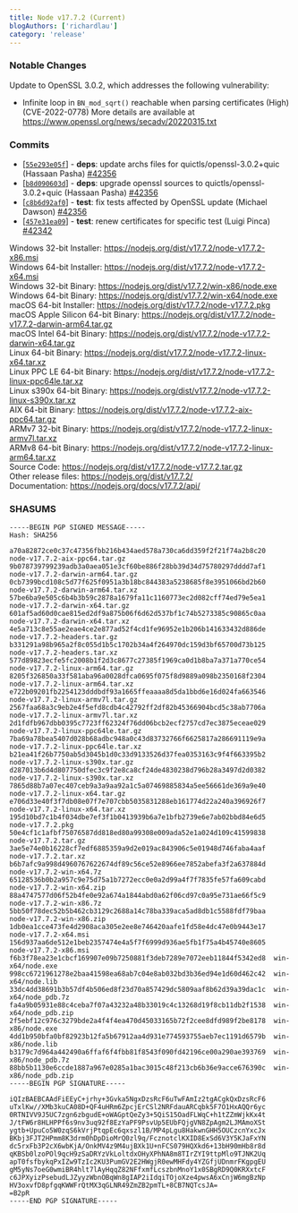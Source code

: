 ```yaml
---
title: Node v17.7.2 (Current)
blogAuthors: ['richardlau']
category: 'release'
---
```


### Notable Changes

Update to OpenSSL 3.0.2, which addresses the following vulnerability:

* Infinite loop in `BN_mod_sqrt()` reachable when parsing certificates (High)(CVE-2022-0778)
  More details are available at <https://www.openssl.org/news/secadv/20220315.txt>

### Commits

* \[[`55e293e05f`](https://github.com/nodejs/node/commit/55e293e05f)] - **deps**: update archs files for quictls/openssl-3.0.2+quic (Hassaan Pasha) [#42356](https://github.com/nodejs/node/pull/42356)
* \[[`b8d090603d`](https://github.com/nodejs/node/commit/b8d090603d)] - **deps**: upgrade openssl sources to quictls/openssl-3.0.2+quic (Hassaan Pasha) [#42356](https://github.com/nodejs/node/pull/42356)
* \[[`c8b6d92af0`](https://github.com/nodejs/node/commit/c8b6d92af0)] - **test**: fix tests affected by OpenSSL update (Michael Dawson) [#42356](https://github.com/nodejs/node/pull/42356)
* \[[`457e31ea09`](https://github.com/nodejs/node/commit/457e31ea09)] - **test**: renew certificates for specific test (Luigi Pinca) [#42342](https://github.com/nodejs/node/pull/42342)

Windows 32-bit Installer: https://nodejs.org/dist/v17.7.2/node-v17.7.2-x86.msi<br>
Windows 64-bit Installer: https://nodejs.org/dist/v17.7.2/node-v17.7.2-x64.msi<br>
Windows 32-bit Binary: https://nodejs.org/dist/v17.7.2/win-x86/node.exe<br>
Windows 64-bit Binary: https://nodejs.org/dist/v17.7.2/win-x64/node.exe<br>
macOS 64-bit Installer: https://nodejs.org/dist/v17.7.2/node-v17.7.2.pkg<br>
macOS Apple Silicon 64-bit Binary: https://nodejs.org/dist/v17.7.2/node-v17.7.2-darwin-arm64.tar.gz<br>
macOS Intel 64-bit Binary: https://nodejs.org/dist/v17.7.2/node-v17.7.2-darwin-x64.tar.gz<br>
Linux 64-bit Binary: https://nodejs.org/dist/v17.7.2/node-v17.7.2-linux-x64.tar.xz<br>
Linux PPC LE 64-bit Binary: https://nodejs.org/dist/v17.7.2/node-v17.7.2-linux-ppc64le.tar.xz<br>
Linux s390x 64-bit Binary: https://nodejs.org/dist/v17.7.2/node-v17.7.2-linux-s390x.tar.xz<br>
AIX 64-bit Binary: https://nodejs.org/dist/v17.7.2/node-v17.7.2-aix-ppc64.tar.gz<br>
ARMv7 32-bit Binary: https://nodejs.org/dist/v17.7.2/node-v17.7.2-linux-armv7l.tar.xz<br>
ARMv8 64-bit Binary: https://nodejs.org/dist/v17.7.2/node-v17.7.2-linux-arm64.tar.xz<br>
Source Code: https://nodejs.org/dist/v17.7.2/node-v17.7.2.tar.gz<br>
Other release files: https://nodejs.org/dist/v17.7.2/<br>
Documentation: https://nodejs.org/docs/v17.7.2/api/

### SHASUMS

```
-----BEGIN PGP SIGNED MESSAGE-----
Hash: SHA256

a70a82872ce0c37c47356fbb216b434aed578a730ca6dd359f2f21f74a2b8c20  node-v17.7.2-aix-ppc64.tar.gz
9b078739799239adb3a0aea051e3cf60be886f28bb39d34d75780297dddd7af1  node-v17.7.2-darwin-arm64.tar.gz
0cb7399bcd108c5d77f625f0951a3b18bc844383a5238685f8e3951066bd2b60  node-v17.7.2-darwin-arm64.tar.xz
57be6ba9e505c6b4b3b59c2878a1679fa11c1160773ec2d082cff74ed79e5ea1  node-v17.7.2-darwin-x64.tar.gz
601af5ad60d0cae815ed2df9a875b06f6d62d537bf1c74b5273385c90865c0aa  node-v17.7.2-darwin-x64.tar.xz
4e5a713c8e55ae2eae4ce2e877ad52f4cd1fe96952e1b206b141633432d886de  node-v17.7.2-headers.tar.gz
b331291a98b965a2f8c055d1b5c1702b34a4f264970dc159d3bf65700d73b125  node-v17.7.2-headers.tar.xz
577d89823ecfe5fc2008b1f2d3c8677c27385f1969ca0d1b8ba7a371a770ce54  node-v17.7.2-linux-arm64.tar.gz
8205f326850a33f581aba96a0028dfca0695f075f8d9889a098b2350168f2304  node-v17.7.2-linux-arm64.tar.xz
e722b09201fb2254123dddbdf93a1665ffeaaaa8d5da1bbd6e16d024fa663546  node-v17.7.2-linux-armv7l.tar.gz
2567faa68a3c9eb2e4f5efd8cdb4c42792ff2df82b45366904bcd5c38ab7706a  node-v17.7.2-linux-armv7l.tar.xz
2d1fdfb967dbb0395c7723ff62324f76dd06bcb2ecf2757cd7ec3875eceae029  node-v17.7.2-linux-ppc64le.tar.gz
7ba69a78bea5407d028b68adbc948a0c43d83732766f6625817a286691119e9a  node-v17.7.2-linux-ppc64le.tar.xz
b21ea41f26b7750ab5d3045b1d0c33d9133526d37fea0353163c9f4f663395b2  node-v17.7.2-linux-s390x.tar.gz
d287013b6d4d807750dfec3c9f2e8ca8cf24de4830238d796b28a3497d2d0382  node-v17.7.2-linux-s390x.tar.xz
7865d88b7a07ec407ceb9a3a9aa92a1c5a07469885834a5ee56661de369a9e40  node-v17.7.2-linux-x64.tar.gz
e706d33e40f3f7db08e07f7e707cbb5035831288eb161774d22a240a396926f7  node-v17.7.2-linux-x64.tar.xz
195d10bd7c1b4f034dbe7ef3f1b0413939b6a7e1bfb2739e6e7ab02bbd84e6d5  node-v17.7.2.pkg
50e4cf1c1afbf75076587dd818ed80a99308e009ada52e1a024d109c41599838  node-v17.7.2.tar.gz
3ae5e74e0b16228cf7edf6885359a9d2e019ac843906c5e01948d746faba4aaf  node-v17.7.2.tar.xz
b6b7afc9a998d4960767622674df89c56ce52e8966ee7852abefa3f2a637884d  node-v17.7.2-win-x64.7z
65128536b0b2a957c9e75d75a1b7272ecc0e0a2d99a4f7f7835fe57fa609cabd  node-v17.7.2-win-x64.zip
88a4747577d06f52b4fe0e92a674a1844abd0a62f06cd97c0a95e731ae66f5c9  node-v17.7.2-win-x86.7z
5bb50f78dec52b5b462cb3129c2688a14c78ba339aca5ad8db1c5588fdf79baa  node-v17.7.2-win-x86.zip
1db0ea1cce473fe4d2908aca305e2ee8e746420aafe1fd58e4dc47e0b9443e17  node-v17.7.2-x64.msi
156d937aa6de512e1beb2357474e4a5f7f6999d936ae5fb1f75a4b45740e8605  node-v17.7.2-x86.msi
f6b3f78ea23e1cbcf169907e09b7250881f3deb7289e7072eeb11844f5342ed8  win-x64/node.exe
998cc6721961278e2baa41598ea68ab7c04e8ab032bd3b36ed94e1d60d462c42  win-x64/node.lib
33dc4dd38691b3b57df4b506ed8f23d70a857429dc5809aaf8b62d39a39dac1c  win-x64/node_pdb.7z
fa4a9b05931e88c4ceba7f07a43232a48b33019c4c13268d19f8cb11db2f1538  win-x64/node_pdb.zip
2f5ebf12c976c3279bde2a4f4f4ea470d45033165b72f2cee8dfd989f2be8178  win-x86/node.exe
4dd1b950bfa0bf82923b12fa5b67912aa4d931e774593755aeb7ec1191d6579b  win-x86/node.lib
b3179c7d964a442490a6ffaf6f4fbb81f8543f090fd42196ce00a290ae393769  win-x86/node_pdb.7z
88bb5b1130e6ccde1887a967e0285a1bac3015c48f213cb6b36e9acce676390c  win-x86/node_pdb.zip
-----BEGIN PGP SIGNATURE-----

iQIzBAEBCAAdFiEEyC+jrhy+3Gvka5NgxDzsRcF6uTwFAmIz2tgACgkQxDzsRcF6
uTxlKw//XMb3kuCA08D+QF4uHRm6ZpcjErCSl2NRFdauARCqbk5F7O1HxAQQr6yc
0RTNIVV9J5UC7zgn6zbgudE+oWAGptQeZy3+5QiS15OadFLWqC+h1tZZmWjkKx4t
J/tFW6r8HLHPPf6s9nv3uq92f8EzYaPF9PsvUp5EUbFQjgVN8ZpAgm2LJMAmoXSt
ygtb+UpuCo5W0zqS6kVrjPtqpEc6qxszl1B/MP4pLgu8HakwnGHH5OUCzcnYxcJx
BKbj3FJT2HPmm8K3drm0hDpDioMrQ0zl9q/FcznotclKXID8ExSd6V3Y5KJaFxYN
dc5rxFb3P2cX6wbKjA/OnkMV4z9M4ujBXk1U+nFCS079HQXkd6+13bH90mHb8r8d
qKBSb0lzoPOl9qcH9zSaDRYzVkLoltdxOHyXPhNA8m8TIrZYI9ttpMlo9TJNK2Uq
apT0fsfbykqPxIZw9TzIc2KU3PumGV2E2HWgjR0ewMHFdy4YZGfjUDnmrFKgpgEU
gM5yNs7oeG0wmiBR4hlt7lAyHqqZ82NFfxmfLcszbnMnoY1x0SBgRD9Q0KRXxtcF
c6JPXyizPsebudLJZyyzWbnOBqWn8gIAP2iIdqiTOjoXze4pwsA6xCnjW6mgBzNp
HV3oxvfD8pfgqKWWFrQtMX3qGLNR49ZmZB2pmTL+8CB7NQTcsJA=
=B2pR
-----END PGP SIGNATURE-----

```
